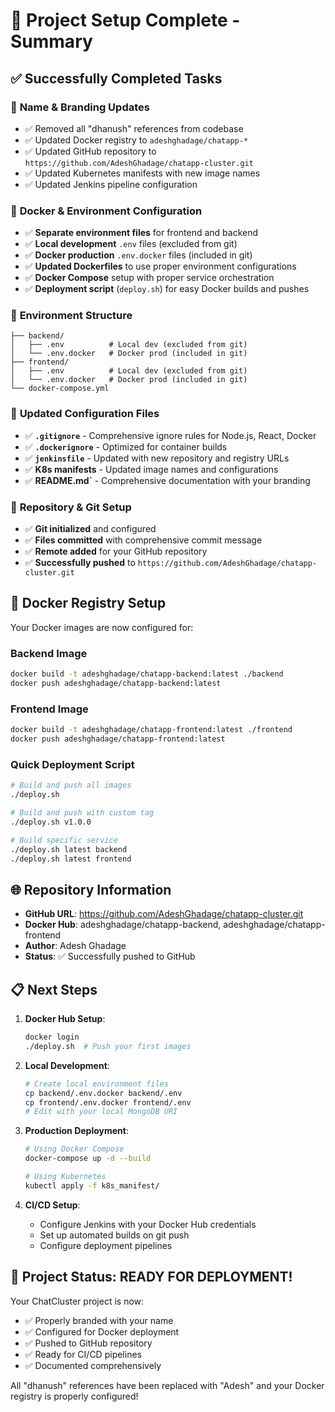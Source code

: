 # 🎯 Project Setup Complete - Summary

## ✅ **Successfully Completed Tasks**

### 🔄 **Name & Branding Updates**
- ✅ Removed all "dhanush" references from codebase
- ✅ Updated Docker registry to `adeshghadage/chatapp-*`
- ✅ Updated GitHub repository to `https://github.com/AdeshGhadage/chatapp-cluster.git`
- ✅ Updated Kubernetes manifests with new image names
- ✅ Updated Jenkins pipeline configuration

### 🐳 **Docker & Environment Configuration**
- ✅ **Separate environment files** for frontend and backend
- ✅ **Local development** `.env` files (excluded from git)
- ✅ **Docker production** `.env.docker` files (included in git)
- ✅ **Updated Dockerfiles** to use proper environment configurations
- ✅ **Docker Compose** setup with proper service orchestration
- ✅ **Deployment script** (`deploy.sh`) for easy Docker builds and pushes

### 📁 **Environment Structure**
```
├── backend/
│   ├── .env          # Local dev (excluded from git)
│   └── .env.docker   # Docker prod (included in git)
├── frontend/
│   ├── .env          # Local dev (excluded from git)
│   └── .env.docker   # Docker prod (included in git)
└── docker-compose.yml
```

### 🔧 **Updated Configuration Files**
- ✅ **`.gitignore`** - Comprehensive ignore rules for Node.js, React, Docker
- ✅ **`.dockerignore`** - Optimized for container builds
- ✅ **`jenkinsfile`** - Updated with new repository and registry URLs
- ✅ **K8s manifests** - Updated image names and configurations
- ✅ **README.md`** - Comprehensive documentation with your branding

### 🚀 **Repository & Git Setup**
- ✅ **Git initialized** and configured
- ✅ **Files committed** with comprehensive commit message
- ✅ **Remote added** for your GitHub repository
- ✅ **Successfully pushed** to `https://github.com/AdeshGhadage/chatapp-cluster.git`

## 🐳 **Docker Registry Setup**

Your Docker images are now configured for:

### **Backend Image**
```bash
docker build -t adeshghadage/chatapp-backend:latest ./backend
docker push adeshghadage/chatapp-backend:latest
```

### **Frontend Image**
```bash
docker build -t adeshghadage/chatapp-frontend:latest ./frontend
docker push adeshghadage/chatapp-frontend:latest
```

### **Quick Deployment Script**
```bash
# Build and push all images
./deploy.sh

# Build and push with custom tag
./deploy.sh v1.0.0

# Build specific service
./deploy.sh latest backend
./deploy.sh latest frontend
```

## 🌐 **Repository Information**

- **GitHub URL**: https://github.com/AdeshGhadage/chatapp-cluster.git
- **Docker Hub**: adeshghadage/chatapp-backend, adeshghadage/chatapp-frontend
- **Author**: Adesh Ghadage
- **Status**: ✅ Successfully pushed to GitHub

## 📋 **Next Steps**

1. **Docker Hub Setup**:
   ```bash
   docker login
   ./deploy.sh  # Push your first images
   ```

2. **Local Development**:
   ```bash
   # Create local environment files
   cp backend/.env.docker backend/.env
   cp frontend/.env.docker frontend/.env
   # Edit with your local MongoDB URI
   ```

3. **Production Deployment**:
   ```bash
   # Using Docker Compose
   docker-compose up -d --build
   
   # Using Kubernetes
   kubectl apply -f k8s_manifest/
   ```

4. **CI/CD Setup**:
   - Configure Jenkins with your Docker Hub credentials
   - Set up automated builds on git push
   - Configure deployment pipelines

## 🎉 **Project Status: READY FOR DEPLOYMENT!**

Your ChatCluster project is now:
- ✅ Properly branded with your name
- ✅ Configured for Docker deployment
- ✅ Pushed to GitHub repository
- ✅ Ready for CI/CD pipelines
- ✅ Documented comprehensively

All "dhanush" references have been replaced with "Adesh" and your Docker registry is properly configured!
